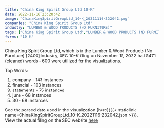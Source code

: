 ```yaml
---
title: "China King Spirit Group Ltd 10-K"
date: 2022-11-16T23:20:42
image: "ChinaKingSpiritGroupLtd_10-K_20221116-232042.png"
companies: "China King Spirit Group Ltd"
industry: "LUMBER & WOOD PRODUCTS (NO FURNITURE)"
tags: ["China King Spirit Group Ltd","LUMBER & WOOD PRODUCTS (NO FURNITURE)","11-15-2022","10-K"]
forms: "10-K"
---
```

China King Spirit Group Ltd, which is in the Lumber & Wood Products (No Furniture) [2400] industry, SEC 10-K filing on November 15, 2022 had 5471 (cleaned) words - 600 were utilized for the visualizations.

Top Words:
1. company - 143 instances
2. financial - 103 instances
3. statements - 75 instances
4. june - 68 instances
5. 30 - 68 instances


See the parsed data used in the visualization [here]({{< staticlink name=ChinaKingSpiritGroupLtd_10-K_20221116-232042.json >}}).  
View the actual filing on the SEC website [here](https://www.sec.gov/Archives/edgar/data/1680237/0001477932-22-008624.txt)